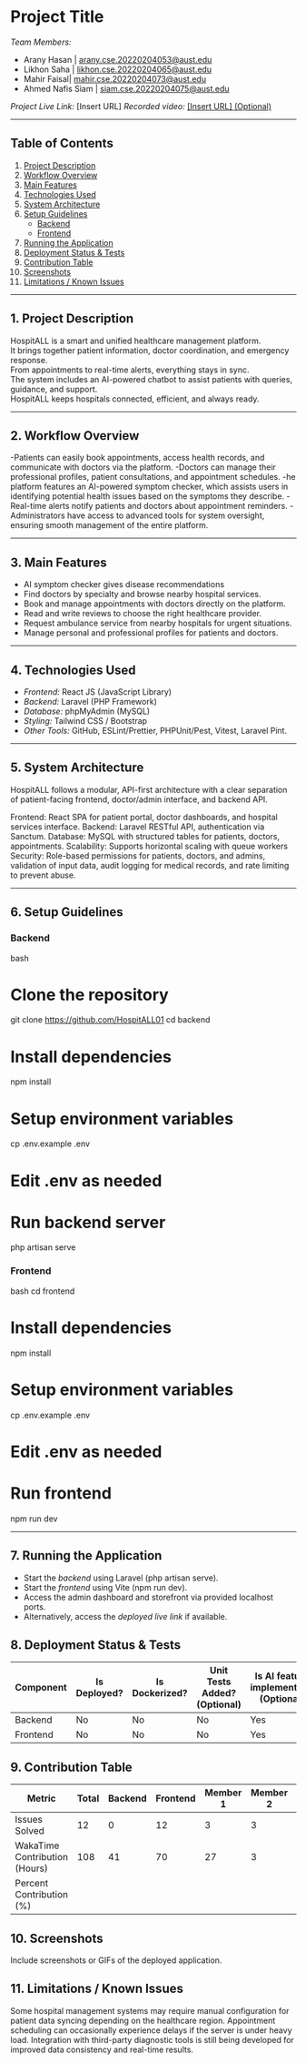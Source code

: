 # Project Title

_Team Members:_

- Arany Hasan | arany.cse.20220204053@aust.edu
- Likhon Saha | likhon.cse.20220204065@aust.edu
- Mahir Faisal| mahir.cse.20220204073@aust.edu
- Ahmed Nafis Siam | siam.cse.20220204075@aust.edu

_Project Live Link:_ [Insert URL]
_Recorded video:_ [\[Insert URL\] (Optional)](HospitALL_Video.zip)

---

## Table of Contents

1. [Project Description](#1-project-description)
2. [Workflow Overview](#2-workflow-overview)
3. [Main Features](#3-main-features)
4. [Technologies Used](#4-technologies-used)
5. [System Architecture](#5-system-architecture)
6. [Setup Guidelines](#6-setup-guidelines)
   - [Backend](#backend)
   - [Frontend](#frontend)
7. [Running the Application](#7-running-the-application)
8. [Deployment Status & Tests](#8-deployment-status--tests)
9. [Contribution Table](#9-contribution-table)
10. [Screenshots](#10-screenshots)
11. [Limitations / Known Issues](#11-limitations--known-issues)

---

## 1. Project Description

HospitALL is a smart and unified healthcare management platform.  
It brings together patient information, doctor coordination, and emergency response.  
From appointments to real-time alerts, everything stays in sync.  
The system includes an AI-powered chatbot to assist patients with queries, guidance, and support.  
HospitALL keeps hospitals connected, efficient, and always ready.

---

## 2. Workflow Overview

-Patients can easily book appointments, access health records, and communicate with doctors via the platform.
-Doctors can manage their professional profiles, patient consultations, and appointment schedules.
-he platform features an AI-powered symptom checker, which assists users in identifying potential health issues based on the symptoms they describe.
-Real-time alerts notify patients and doctors about appointment reminders.
-Administrators have access to advanced tools for system oversight, ensuring smooth management of the entire platform.

---

## 3. Main Features

- AI symptom checker gives disease recommendations
- Find doctors by specialty and browse nearby hospital services.
- Book and manage appointments with doctors directly on the platform.
- Read and write reviews to choose the right healthcare provider.
- Request ambulance service from nearby hospitals for urgent situations.
- Manage personal and professional profiles for patients and doctors.

---

## 4. Technologies Used

- _Frontend:_ React JS (JavaScript Library)
- _Backend:_ Laravel (PHP Framework)
- _Database:_ phpMyAdmin (MySQL)
- _Styling:_ Tailwind CSS / Bootstrap
- _Other Tools:_ GitHub, ESLint/Prettier, PHPUnit/Pest, Vitest, Laravel Pint.

---

## 5. System Architecture

HospitALL follows a modular, API-first architecture with a clear separation of patient-facing frontend, doctor/admin interface, and backend API.

Frontend: React SPA for patient portal, doctor dashboards, and hospital services interface.
Backend: Laravel RESTful API, authentication via Sanctum.
Database: MySQL with structured tables for patients, doctors, appointments.
Scalability: Supports horizontal scaling with queue workers
Security: Role-based permissions for patients, doctors, and admins, validation of input data, audit logging for medical records, and rate limiting to prevent abuse.

---

## 6. Setup Guidelines

### Backend

bash

# Clone the repository

git clone <https://github.com/HospitALL01>
cd backend

# Install dependencies

npm install

# Setup environment variables

cp .env.example .env

# Edit .env as needed

# Run backend server

php artisan serve

### Frontend

bash
cd frontend

# Install dependencies

npm install

# Setup environment variables

cp .env.example .env

# Edit .env as needed

# Run frontend

npm run dev

---

## 7. Running the Application

- Start the _backend_ using Laravel (php artisan serve).
- Start the _frontend_ using Vite (npm run dev).
- Access the admin dashboard and storefront via provided localhost ports.
- Alternatively, access the _deployed live link_ if available.

## 8. Deployment Status & Tests

| Component | Is Deployed? | Is Dockerized? | Unit Tests Added? (Optional) | Is AI feature implemented? (Optional) |
| --------- | ------------ | -------------- | ---------------------------- | ------------------------------------- |
| Backend   | No           | No             | No                           | Yes                                   |
| Frontend  | No           | No             | No                           | Yes                                   |

## 9. Contribution Table

| Metric                        | Total | Backend | Frontend | Member 1 | Member 2 | Member 3 | Member 4 |
| ----------------------------- | ----- | ------- | -------- | -------- | -------- | -------- | -------- |
| Issues Solved                 | 12    | 0       | 12       | 3        | 3        | 3        | 3        |
| WakaTime Contribution (Hours) | 108   | 41      | 70       | 27       | 3        | 57       | 23       |
| Percent Contribution (%)      |       |         |          |          |          |          |          |

## 10. Screenshots

Include screenshots or GIFs of the deployed application.

## 11. Limitations / Known Issues

Some hospital management systems may require manual configuration for patient data syncing depending on the healthcare region.
Appointment scheduling can occasionally experience delays if the server is under heavy load.
Integration with third-party diagnostic tools is still being developed for improved data consistency and real-time results.
